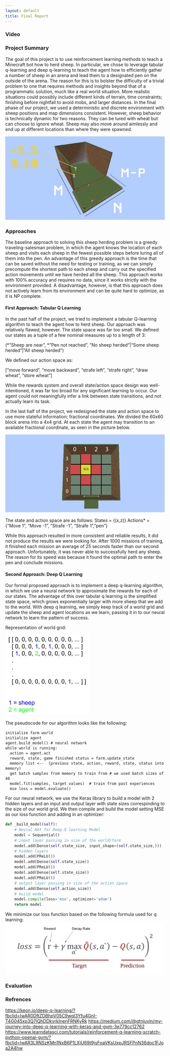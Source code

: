 ```yaml
---
layout: default
title: Final Report
---
```


### Video

### Project Summary
The goal of this project is to use reinforcement learning methods to teach a Minecraft bot how to herd sheep. In particular, we chose to leverage tabular q-learning and deep q-learning to teach the agent how to efficiently gather a number of sheep in an arena and lead them to a designated pen on the outside of the arena. The reason for this is to bolster the difficulty of a trivial problem to one that requires methods and insights beyond that of a programmatic solution, much like a real world situation. More realistic situations could possibly include different kinds of terrain, time constraints; finishing before nightfall to avoid mobs, and larger distances. In the final phase of our project, we used a deterministic and discrete environment with sheep positions and map dimensions consistent. However, sheep behavior is technically dynamic for two reasons. They can be lured with wheat but can choose to ignore wheat. Sheep may also move around aimlessly and end up at different locations than where they were spawned.

![Project Summary](./img/project_summary.png)

### Approaches
The baseline approach to solving this sheep herding problem is a greedy traveling-salesman problem, in which the agent knows the location of each sheep and visits each sheep in the fewest possible steps before luring all of them into the pen. An advantage of this greedy approach is the time that can be saved without the need for testing or training, as we can simply precompute the shortest path to each sheep and carry out the specified action movements until we have herded all the sheep. This approach works with 100% accuracy and requires no data, since it works strictly with the environment provided. A disadvantage, however, is that this approach does not actively learn from its environment and can be quite hard to optimize, as it is NP complete.

#### First Approach: Tabular Q Learning
In the past half of the project, we tried to implement a tabular Q-learning algorithm to teach the agent how to herd sheep. Our approach was relatively flawed, however. The state space was far too small. We defined our states as a tuple of a few nominal measures up to a length of 3:

(*”Sheep are near”, *”Pen not reached”, ”No sheep herded”|“Some sheep herded”|”All sheep herded”)

We defined our action space as:

[“move forward”, “move backward”, “strafe left”, “strafe right”, “draw wheat”, “store wheat”]

While the rewards system and overall state/action space design was well-intentioned, it was far too broad for any significant learning to occur. Our agent could not meaningfully infer a link between state transitions, and not actually learn its task.

In the last half of the project, we redesigned the state and action space to use more stateful information; fractional coordinates. We divided the 60x60 block arena into a 4x4 grid. At each state the agent may transition to an available fractional coordinate, as seen in the picture below.

![Environment Description](./img/env_description.png)

The state and action space are as follows:
States = {(x,z)}
Actions* = {“Move 1”, “Move -1”, “Strafe -1”, ”Strafe 1”,”pen”}

While this approach resulted in more consistent and reliable results, it did not produce the results we were looking for. After 1000 missions of training, it finished each mission an average of 25 seconds faster than our second approach. Unfortunately, it was never able to successfully herd any sheep. The reason for its speed was because it found the optimal path to enter the pen and conclude missions.

#### Second Approach: Deep Q Learning
Our formal proposed approach is to implement a deep q-learning algorithm, in which we use a neural network to approximate the rewards for each of our states. The advantage of this over tabular q learning is the simplified state space, which grows exponentially larger with more sheep that we add to the world. With deep q learning, we simply keep track of a world grid and update the sheep and agent locations as we learn, passing it in to our neural network to learn the pattern of success. 

Representation of world grid:

![World Grid](./img/world_grid.png)

The pseudocode for our algorithm looks like the following:
```
initialize farm world
initialize agent
agent.build_model() # neural network 
while world is running:
  action = agent.act
  reward, state, game finished status = farm.update_state
  memory list <--  (previous state, action, reward, state, status into memory)
  get batch samples from memory to train from # we used batch sizes of 40
  model.fit(samples, target values)  # train from past experiences
  mse loss = model.evaluate()
```

For our neural network, we use the Keras library to build a model with 2 hidden layers and an input and output layer with state sizes correspinding to the size of our world grid. We then compile and build the model setting MSE as our loss function and adding in an optimizer:

```python
def _build_model(self):
    # Neural Net for Deep-Q learning Model
    model = Sequential()
    # input layer passing in size of the world/farm
    model.add(Dense(self.state_size, input_shape=(self.state_size,)))
    # hidden layers
    model.add(PReLU())
    model.add(Dense(self.state_size))
    model.add(PReLU())
    model.add(Dense(self.state_size))
    model.add(PReLU())
    # output layer passing in size of the action space
    model.add(Dense(self.action_size))
    # build model
    model.compile(loss='mse', optimizer='adam')
    return model
```

We minimize our loss function based on the following formula used for q learning:
![MSE Loss](./img/mse.png)

### Evaluation

### Refrences 
https://keon.io/deep-q-learning/?fbclid=IwAR0DftZDBhpV05C9wql3Yfu4GnI-T4G045xp3Q7lQhDDkvrkInenFRNKyRk
https://medium.com/@gtnjuvin/my-journey-into-deep-q-learning-with-keras-and-gym-3e779cc12762
https://www.learndatasci.com/tutorials/reinforcement-q-learning-scratch-python-openai-gym/?fbclid=IwAR3L9NSzKMn1NxB6P1LXjU69t9jsFoaVKsUxpJRSFPnN36doc1FJoa2A4hw



